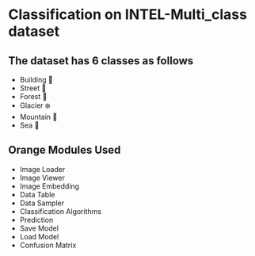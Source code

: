 # Classification on INTEL-Multi_class dataset 

## The dataset has 6 classes as follows
- Building :office:
- Street :city_sunrise:
- Forest :evergreen_tree:
- Glacier :snowflake:
- Mountain :mount_fuji:
- Sea :ship:

## Orange Modules Used
- Image Loader
- Image Viewer
- Image Embedding
- Data Table
- Data Sampler
- Classification Algorithms
- Prediction
- Save Model
- Load Model
- Confusion Matrix
